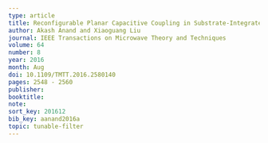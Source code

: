 ```yaml
---
type: article
title: Reconfigurable Planar Capacitive Coupling in Substrate-Integrated Coaxial-Cavities Filters
author: Akash Anand and Xiaoguang Liu
journal: IEEE Transactions on Microwave Theory and Techniques
volume: 64
number: 8
year: 2016
month: Aug
doi: 10.1109/TMTT.2016.2580140
pages: 2548 - 2560
publisher:
booktitle:
note:
sort_key: 201612
bib_key: aanand2016a
topic: tunable-filter
---
```


